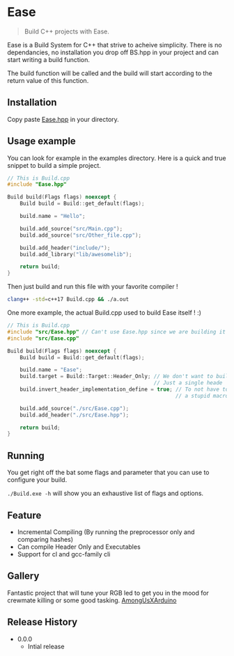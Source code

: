# Ease
> Build C++ projects with Ease.

Ease is a Build System for C++ that strive to acheive simplicity. There is no dependancies, no installation you drop off BS.hpp in your project and can start writing a build function.

The build function will be called and the build will start according to the return value of this function.

<!-- ![](header.png) -->

## Installation

Copy paste [Ease.hpp][Ease_Header] in your directory.

## Usage example

You can look for example in the examples directory.
Here is a quick and true snippet to build a simple project.
```c++
// This is Build.cpp
#include "Ease.hpp"

Build build(Flags flags) noexcept {
	Build build = Build::get_default(flags);

	build.name = "Hello";

	build.add_source("src/Main.cpp");
	build.add_source("src/Other_file.cpp");

	build.add_header("include/");
	build.add_library("lib/awesomelib");

	return build;
}
```
Then just build and run this file with your favorite compiler !
```sh
clang++ -std=c++17 Build.cpp && ./a.out
```


One more example, the actual Build.cpp used to build Ease itself ! :)
```c++
// This is Build.cpp
#include "src/Ease.hpp" // Can't use Ease.hpp since we are building it
#include "src/Ease.cpp"

Build build(Flags flags) noexcept {
	Build build = Build::get_default(flags);

	build.name = "Ease";
	build.target = Build::Target::Header_Only; // We don't want to build a .exe
	                                           // Just a single heade
	build.invert_header_implementation_define = true; // To not have to define
	                                                  // a stupid macro

	build.add_source("./src/Ease.cpp");
	build.add_header("./src/Ease.hpp");

	return build;
}
```

## Running

You get right off the bat some flags and parameter that you can use to configure your build.

`./Build.exe -h` will show you an exhaustive list of flags and options.

## Feature

- Incremental Compiling (By running the preprocessor only and comparing hashes)
- Can compile Header Only and Executables
- Support for cl and gcc-family cli

## Gallery

Fantastic project that will tune your RGB led to get you in the mood for crewmate killing or some
good tasking.
[AmongUsXArduino][Inopio]

## Release History

* 0.0.0
    * Intial release

<!-- Markdown link & img dfn's -->
[Ease_Header]: https://github.com/Tackwin/BuildSelf/blob/master/Ease.hpp
[Inopio]: https://github.com/Inopio/AmongUsXArduino

